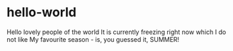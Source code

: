 # hello-world

Hello lovely people of the world
It is currently freezing right now which I do not like
My favourite season - is, you guessed it, SUMMER!

